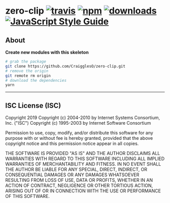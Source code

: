 # zero-clip [![travis][travis-image]][travis-url] [![npm][npm-image]][npm-url] [![downloads][downloads-image]][downloads-url] [![JavaScript Style Guide](https://img.shields.io/badge/code_style-standard-brightgreen.svg)](https://standardjs.com)

[travis-image]: https://travis-ci.org/regia-corporation/zero-clip.svg?branch=master
[travis-url]: https://travis-ci.org/regia-corporation/zero-clip
[npm-image]: https://img.shields.io/npm/v/zero-clip.svg
[npm-url]: https://npmjs.org/package/zero-clip
[downloads-image]: https://img.shields.io/npm/dm/zero-clip.svg
[downloads-url]: https://www.npmjs.com/package/zero-clip

## About

**Create new modules with this skeleton**

```sh
# grab the package
git clone https://github.com/CraigglesO/zero-clip.git
# remove the origin
git remote rm origin
# download the dependencies
yarn
```

---

## ISC License (ISC)

Copyright 2019 <S2>
Copyright (c) 2004-2010 by Internet Systems Consortium, Inc. ("ISC")
Copyright (c) 1995-2003 by Internet Software Consortium

Permission to use, copy, modify, and/or distribute this software for any purpose with or without fee is hereby granted, provided that the above copyright notice and this permission notice appear in all copies.

THE SOFTWARE IS PROVIDED "AS IS" AND THE AUTHOR DISCLAIMS ALL WARRANTIES WITH REGARD TO THIS SOFTWARE INCLUDING ALL IMPLIED WARRANTIES OF MERCHANTABILITY AND FITNESS. IN NO EVENT SHALL THE AUTHOR BE LIABLE FOR ANY SPECIAL, DIRECT, INDIRECT, OR CONSEQUENTIAL DAMAGES OR ANY DAMAGES WHATSOEVER RESULTING FROM LOSS OF USE, DATA OR PROFITS, WHETHER IN AN ACTION OF CONTRACT, NEGLIGENCE OR OTHER TORTIOUS ACTION, ARISING OUT OF OR IN CONNECTION WITH THE USE OR PERFORMANCE OF THIS SOFTWARE.

